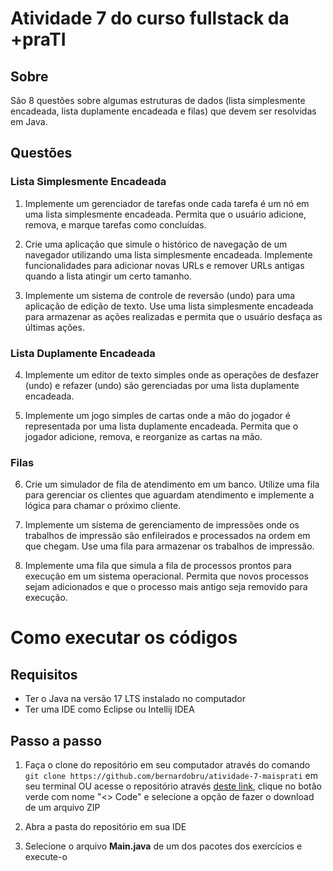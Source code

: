 # Atividade 7 do curso fullstack da +praTI

## Sobre

São 8 questões sobre algumas estruturas de dados (lista simplesmente encadeada, lista duplamente encadeada e filas) 
que devem ser resolvidas em Java.

## Questões

### Lista Simplesmente Encadeada

1. Implemente um gerenciador de tarefas onde cada tarefa é um nó em uma lista simplesmente encadeada. Permita que o usuário adicione, remova, e marque tarefas como concluídas.

2. Crie uma aplicação que simule o histórico de navegação de um navegador utilizando uma lista simplesmente encadeada. Implemente funcionalidades para adicionar novas URLs e remover URLs antigas quando a lista atingir um certo tamanho.

3. Implemente um sistema de controle de reversão (undo) para uma aplicação de edição de texto. Use uma lista simplesmente encadeada para armazenar as ações realizadas e permita que o usuário desfaça as últimas ações.

### Lista Duplamente Encadeada

4. Implemente um editor de texto simples onde as operações de desfazer (undo) e refazer (undo) são gerenciadas por uma lista duplamente encadeada.

5. Implemente um jogo simples de cartas onde a mão do jogador é representada por uma lista duplamente encadeada. Permita que o jogador adicione, remova, e reorganize as cartas na mão.

### Filas

6. Crie um simulador de fila de atendimento em um banco. Utilize uma fila para gerenciar os clientes que aguardam atendimento e implemente a lógica para chamar o próximo cliente.

7. Implemente um sistema de gerenciamento de impressões onde os trabalhos de impressão são enfileirados e processados na ordem em que chegam. Use uma fila para armazenar os trabalhos de impressão.

8. Implemente uma fila que simula a fila de processos prontos para execução em um sistema operacional. Permita que novos processos sejam adicionados e que o processo mais antigo seja removido para execução.

# Como executar os códigos

## Requisitos

- Ter o Java na versão 17 LTS instalado no computador
- Ter uma IDE como Eclipse ou Intellij IDEA

## Passo a passo

1. Faça o clone do repositório em seu computador através do comando `git clone https://github.com/bernardobru/atividade-7-maisprati` em seu terminal OU acesse o repositório através [deste link](https://github.com/bernardobru/atividade-7-maisprati), clique no botão verde com nome "<> Code" e selecione a opção de fazer o download de um arquivo ZIP

2. Abra a pasta do repositório em sua IDE

3. Selecione o arquivo **Main.java** de um dos pacotes dos exercícios e execute-o